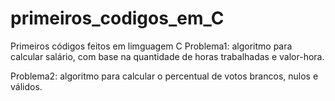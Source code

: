 # primeiros_codigos_em_C
Primeiros códigos feitos em limguagem C
Problema1: algoritmo para calcular salário, com base na quantidade de horas trabalhadas e valor-hora.

Problema2:  algoritmo para calcular o percentual de votos brancos, nulos e válidos.

